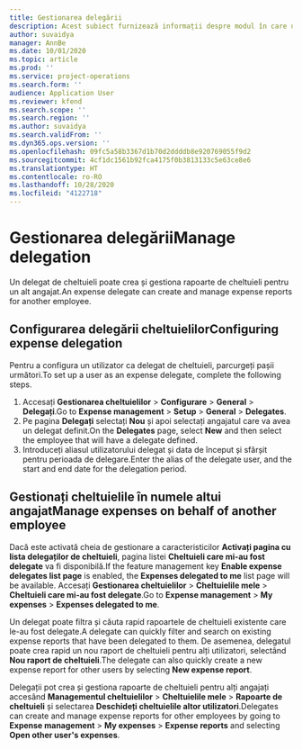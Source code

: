 ```yaml
---
title: Gestionarea delegării
description: Acest subiect furnizează informații despre modul în care un delegat de cheltuieli poate crea și gestiona rapoarte de cheltuieli pentru un alt angajat.
author: suvaidya
manager: AnnBe
ms.date: 10/01/2020
ms.topic: article
ms.prod: ''
ms.service: project-operations
ms.search.form: ''
audience: Application User
ms.reviewer: kfend
ms.search.scope: ''
ms.search.region: ''
ms.author: suvaidya
ms.search.validFrom: ''
ms.dyn365.ops.version: ''
ms.openlocfilehash: 09fc5a58b3367d1b70d2ddddb8e920769055f9d2
ms.sourcegitcommit: 4cf1dc1561b92fca4175f0b3813133c5e63ce8e6
ms.translationtype: HT
ms.contentlocale: ro-RO
ms.lasthandoff: 10/28/2020
ms.locfileid: "4122718"
---
```

# <a name="manage-delegation"></a><span data-ttu-id="9f53a-103">Gestionarea delegării</span><span class="sxs-lookup"><span data-stu-id="9f53a-103">Manage delegation</span></span>
<span data-ttu-id="9f53a-104">Un delegat de cheltuieli poate crea și gestiona rapoarte de cheltuieli pentru un alt angajat.</span><span class="sxs-lookup"><span data-stu-id="9f53a-104">An expense delegate can create and manage expense reports for another employee.</span></span>

## <a name="configuring-expense-delegation"></a><span data-ttu-id="9f53a-105">Configurarea delegării cheltuielilor</span><span class="sxs-lookup"><span data-stu-id="9f53a-105">Configuring expense delegation</span></span>

<span data-ttu-id="9f53a-106">Pentru a configura un utilizator ca delegat de cheltuieli, parcurgeți pașii următori.</span><span class="sxs-lookup"><span data-stu-id="9f53a-106">To set up a user as an expense delegate, complete the following steps.</span></span> 
1. <span data-ttu-id="9f53a-107">Accesați **Gestionarea cheltuielilor** > **Configurare** > **General** > **Delegați**.</span><span class="sxs-lookup"><span data-stu-id="9f53a-107">Go to **Expense management** > **Setup** > **General** > **Delegates**.</span></span> 
2. <span data-ttu-id="9f53a-108">Pe pagina **Delegați** selectați **Nou** și apoi selectați angajatul care va avea un delegat definit.</span><span class="sxs-lookup"><span data-stu-id="9f53a-108">On the **Delegates** page, select **New** and then select the employee that will have a delegate defined.</span></span> 
3. <span data-ttu-id="9f53a-109">Introduceți aliasul utilizatorului delegat și data de început și sfârșit pentru perioada de delegare.</span><span class="sxs-lookup"><span data-stu-id="9f53a-109">Enter the alias of the delegate user, and the start and end date for the delegation period.</span></span>

## <a name="manage-expenses-on-behalf-of-another-employee"></a><span data-ttu-id="9f53a-110">Gestionați cheltuielile în numele altui angajat</span><span class="sxs-lookup"><span data-stu-id="9f53a-110">Manage expenses on behalf of another employee</span></span>

<span data-ttu-id="9f53a-111">Dacă este activată cheia de gestionare a caracteristicilor **Activați pagina cu lista delegaților de cheltuieli**, pagina listei **Cheltuieli care mi-au fost delegate** va fi disponibilă.</span><span class="sxs-lookup"><span data-stu-id="9f53a-111">If the feature management key **Enable expense delegates list page** is enabled, the **Expenses delegated to me** list page will be available.</span></span> <span data-ttu-id="9f53a-112">Accesați **Gestionarea cheltuielilor** > **Cheltuielile mele** > **Cheltuieli care mi-au fost delegate**.</span><span class="sxs-lookup"><span data-stu-id="9f53a-112">Go to **Expense management** > **My expenses** > **Expenses delegated to me**.</span></span>

<span data-ttu-id="9f53a-113">Un delegat poate filtra și căuta rapid rapoartele de cheltuieli existente care le-au fost delegate.</span><span class="sxs-lookup"><span data-stu-id="9f53a-113">A delegate can quickly filter and search on existing expense reports that have been delegated to them.</span></span> <span data-ttu-id="9f53a-114">De asemenea, delegatul poate crea rapid un nou raport de cheltuieli pentru alți utilizatori, selectând **Nou raport de cheltuieli**.</span><span class="sxs-lookup"><span data-stu-id="9f53a-114">The delegate can also quickly create a new expense report for other users by selecting **New expense report**.</span></span>

<span data-ttu-id="9f53a-115">Delegații pot crea și gestiona rapoarte de cheltuieli pentru alți angajați accesând **Managementul cheltuielilor** > **Cheltuielile mele** > **Rapoarte de cheltuieli** și selectarea **Deschideți cheltuielile altor utilizatori**.</span><span class="sxs-lookup"><span data-stu-id="9f53a-115">Delegates can create and manage expense reports for other employees by going to **Expense management** > **My expenses** > **Expense reports** and selecting **Open other user's expenses**.</span></span>
